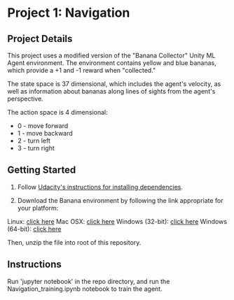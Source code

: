 # Project 1: Navigation

## Project Details

This project uses a modified version of the "Banana Collector" Unity ML Agent environment. The environment contains yellow and blue bananas, which provide a +1 and -1 reward when "collected."

The state space is 37 dimensional, which includes the agent's velocity, as well as information about bananas along lines of sights from the agent's perspective.

The action space is 4 dimensional:

* 0 - move forward
* 1 - move backward
* 2 - turn left
* 3 - turn right

## Getting Started

1. Follow [Udacity's instructions for installing dependencies](https://github.com/udacity/deep-reinforcement-learning#dependencies).

2. Download the Banana environment by following the link appropriate for your platform:

Linux: [click here](https://s3-us-west-1.amazonaws.com/udacity-drlnd/P1/Banana/Banana_Linux.zip)
Mac OSX: [click here](https://s3-us-west-1.amazonaws.com/udacity-drlnd/P1/Banana/Banana.app.zip)
Windows (32-bit): [click here](https://s3-us-west-1.amazonaws.com/udacity-drlnd/P1/Banana/Banana_Windows_x86.zip)
Windows (64-bit): [click here](https://s3-us-west-1.amazonaws.com/udacity-drlnd/P1/Banana/Banana_Windows_x86_64.zip)

Then, unzip the file into root of this repository.

## Instructions

Run 'jupyter notebook' in the repo directory, and run the Navigation_training.ipynb notebook to train the agent.

